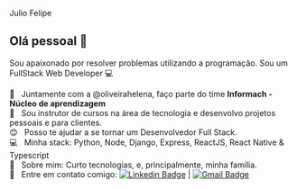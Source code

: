 Julio Felipe

## Olá pessoal 👋
Sou apaixonado por resolver problemas utilizando a programação.
Sou um FullStack Web Developer :computer:

 :couple:  &nbsp; Juntamente com a @oliveirahelena, faço parte do time **Informach - Núcleo de aprendizagem**
 <br/> :purple_heart: &nbsp; Sou instrutor de cursos na área de tecnologia e desenvolvo projetos pessoais e para clientes.
 <br/> :blush: &nbsp; Posso te ajudar a se tornar um Desenvolvedor Full Stack.
 <br/> :computer: &nbsp; Minha stack: Python, Node, Django, Express, ReactJS, React Native & Typescript
 <br/> 💬  &nbsp; Sobre mim: Curto tecnologias, e, principalmente, minha família.
 <br/> :email: &nbsp; Entre em contato comigo: [![Linkedin Badge](https://img.shields.io/badge/-JulioFelipe-blue?style=flat-square&logo=Linkedin&logoColor=white&link=https://www.linkedin.com/in/juliofelipe/)](https://www.linkedin.com/in/juliofelipe/) 
| 
[![Gmail Badge](https://img.shields.io/badge/-julio.felipe@casaldev.com.br-c14438?style=flat-square&logo=Gmail&logoColor=white&link=mailto:julio.felipe@casaldev.com.br)](julio.felipe@casaldev.com.br)
